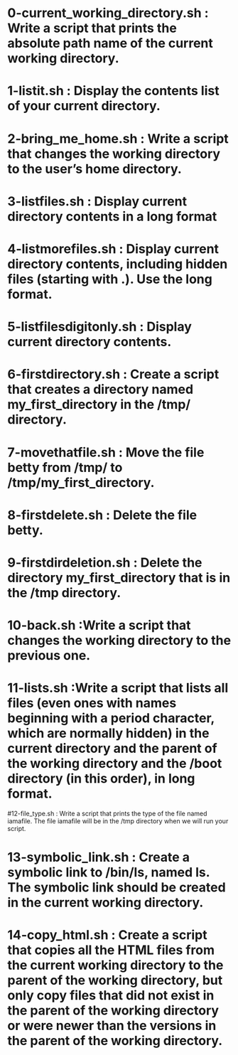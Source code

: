 # 0-current_working_directory.sh : Write a script that prints the absolute path name of the current working directory.
# 1-listit.sh : Display the contents list of your current directory.
# 2-bring_me_home.sh : Write a script that changes the working directory to the user’s home directory.
# 3-listfiles.sh : Display current directory contents in a long format
# 4-listmorefiles.sh : Display current directory contents, including hidden files (starting with .). Use the long format.
# 5-listfilesdigitonly.sh : Display current directory contents.
# 6-firstdirectory.sh : Create a script that creates a directory named my_first_directory in the /tmp/ directory.
# 7-movethatfile.sh : Move the file betty from /tmp/ to /tmp/my_first_directory.
# 8-firstdelete.sh : Delete the file betty.
# 9-firstdirdeletion.sh : Delete the directory my_first_directory that is in the /tmp directory.
# 10-back.sh  :Write a script that changes the working directory to the previous one.
# 11-lists.sh  :Write a script that lists all files (even ones with names beginning with a period character, which are normally hidden) in the current directory and the parent of the working directory and the /boot directory (in this order), in long format.
#12-file_type.sh : Write a script that prints the type of the file named iamafile. The file iamafile will be in the /tmp directory when we will run your script.
# 13-symbolic_link.sh : Create a symbolic link to /bin/ls, named __ls__. The symbolic link should be created in the current working directory.
# 14-copy_html.sh : Create a script that copies all the HTML files from the current working directory to the parent of the working directory, but only copy files that did not exist in the parent of the working directory or were newer than the versions in the parent of the working directory.

